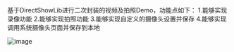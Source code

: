 

基于DirectShowLib进行二次封装的视频及拍照Demo，功能点如下：
1.能够实现录像功能
2.能够实现拍照功能
3.能够实现自定义的摄像头设置并保存
4.能够实现调用系统摄像头页面并保存到本地

![image](https://github.com/trueLoveBM/VIdeoAndPicBuilder4Net/tree/master/Image/VideoAndPicBuilder.gif)
